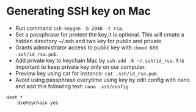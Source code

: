 # Generating SSH key on Mac

- Run command `ssh-keygen -b 2048 -t rsa`.
- Set a passphrase for protect the key,it is optional. This will create a hidden directory ~/.ssh and two key for public and private.
- Grants administrator access to public key with `chmod 600 .ssh/id_rsa.pub`.
- Add private key to keychain Mac by `ssh-add -K ~/.ssh/id_rsa`. It is important to keep private key only on our computer.
- Preview key using cat for instance: `cat .ssh/id_rsa.pub`.
- Avoid using passphrase everytime using key by edit config with nano and add this following text:  `nano .ssh/config`
```
Host *
    UseKeychain yes
```
